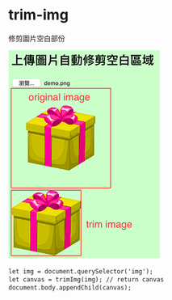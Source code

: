 # trim-img
修剪圖片空白部份

![](example.png)

```javascript=
let img = document.querySelector('img');
let canvas = trimImg(img); // return canvas
document.body.appendChild(canvas);